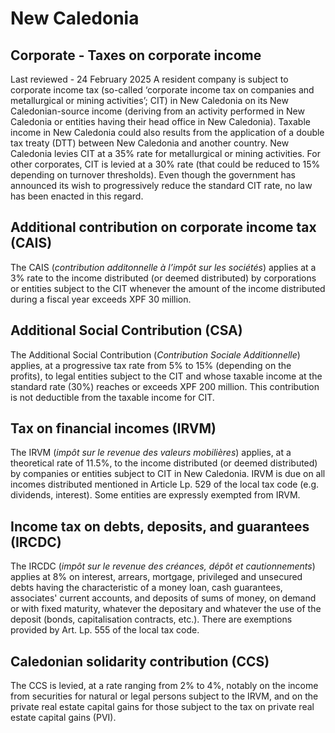 # New Caledonia
## Corporate - Taxes on corporate income
Last reviewed - 24 February 2025
A resident company is subject to corporate income tax (so-called ‘corporate income tax on companies and metallurgical or mining activities’; CIT) in New Caledonia on its New Caledonian-source income (deriving from an activity performed in New Caledonia or entities having their head office in New Caledonia). Taxable income in New Caledonia could also results from the application of a double tax treaty (DTT) between New Caledonia and another country.
New Caledonia levies CIT at a 35% rate for metallurgical or mining activities. For other corporates, CIT is levied at a 30% rate (that could be reduced to 15% depending on turnover thresholds). Even though the government has announced its wish to progressively reduce the standard CIT rate, no law has been enacted in this regard.
## Additional contribution on corporate income tax (CAIS)
The CAIS (_contribution additonnelle à l’impôt sur les sociétés_) applies at a 3% rate to the income distributed (or deemed distributed) by corporations or entities subject to the CIT whenever the amount of the income distributed during a fiscal year exceeds XPF 30 million.
## Additional Social Contribution (CSA)
The Additional Social Contribution (_Contribution Sociale Additionnelle_) applies, at a progressive tax rate from 5% to 15% (depending on the profits), to legal entities subject to the CIT and whose taxable income at the standard rate (30%) reaches or exceeds XPF 200 million. This contribution is not deductible from the taxable income for CIT.
## Tax on financial incomes (IRVM)
The IRVM (_impôt sur le revenue des valeurs mobilières_) applies, at a theoretical rate of 11.5%, to the income distributed (or deemed distributed) by companies or entities subject to CIT in New Caledonia.
IRVM is due on all incomes distributed mentioned in Article Lp. 529 of the local tax code (e.g. dividends, interest). Some entities are expressly exempted from IRVM.
## Income tax on debts, deposits, and guarantees (IRCDC)
The IRCDC (_impôt sur le revenue des créances, dépôt et cautionnements_) applies at 8% on interest, arrears, mortgage, privileged and unsecured debts having the characteristic of a money loan, cash guarantees, associates' current accounts, and deposits of sums of money, on demand or with fixed maturity, whatever the depositary and whatever the use of the deposit (bonds, capitalisation contracts, etc.). There are exemptions provided by Art. Lp. 555 of the local tax code. 
## Caledonian solidarity contribution (CCS)
The CCS is levied, at a rate ranging from 2% to 4%, notably on the income from securities for natural or legal persons subject to the IRVM, and on the private real estate capital gains for those subject to the tax on private real estate capital gains (PVI).
